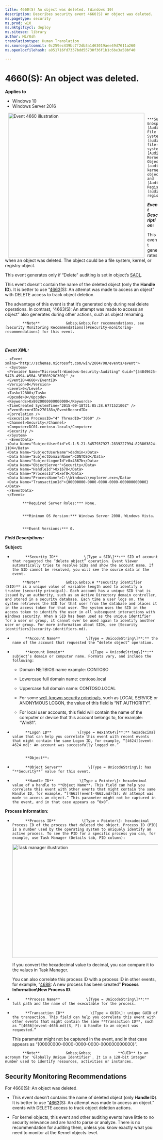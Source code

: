 ```yaml
---
title: 4660(S) An object was deleted. (Windows 10)
description: Describes security event 4660(S) An object was deleted.
ms.pagetype: security
ms.prod: w10
ms.mktglfcycl: deploy
ms.sitesec: library
author: Mir0sh
translationtype: Human Translation
ms.sourcegitcommit: 0c259ec439bc7f2db3a1463019aee49d7611a260
ms.openlocfilehash: a051716fd7337bdd55730f36f1b1c6be3a58bf40

---
```


# 4660(S): An object was deleted.

**Applies to**
-   Windows 10
-   Windows Server 2016


<img src="images/event-4660.png" alt="Event 4660 illustration" width="449" height="477" hspace="10" align="left" />


            ***Subcategories:***            &nbsp;            [Audit File System](audit-file-system.md), [Audit Kernel Object](audit-kernel-object.md), and [Audit Registry](audit-registry.md)

***Event Description:***

This event generates when an object was deleted. The object could be a file system, kernel, or registry object.

This event generates only if “Delete" auditing is set in object’s [SACL](https://msdn.microsoft.com/en-us/library/windows/desktop/aa374872(v=vs.85).aspx).

This event doesn’t contain the name of the deleted object (only the **Handle ID**). It is better to use “[4663](event-4663.md)(S): An attempt was made to access an object” with DELETE access to track object deletion.

The advantage of this event is that it’s generated only during real delete operations. In contrast, “4663(S): An attempt was made to access an object” also generates during other actions, such as object renaming.

> 
            **Note**            &nbsp;&nbsp;For recommendations, see [Security Monitoring Recommendations](#security-monitoring-recommendations) for this event.

<br clear="all">

***Event XML:***
```
- <Event xmlns="http://schemas.microsoft.com/win/2004/08/events/event">
- <System>
 <Provider Name="Microsoft-Windows-Security-Auditing" Guid="{54849625-5478-4994-A5BA-3E3B0328C30D}" /> 
 <EventID>4660</EventID> 
 <Version>0</Version> 
 <Level>0</Level> 
 <Task>12800</Task> 
 <Opcode>0</Opcode> 
 <Keywords>0x8020000000000000</Keywords> 
 <TimeCreated SystemTime="2015-09-18T21:05:28.677152100Z" /> 
 <EventRecordID>270188</EventRecordID> 
 <Correlation /> 
 <Execution ProcessID="4" ThreadID="3060" /> 
 <Channel>Security</Channel> 
 <Computer>DC01.contoso.local</Computer> 
 <Security /> 
 </System>
- <EventData>
 <Data Name="SubjectUserSid">S-1-5-21-3457937927-2839227994-823803824-1104</Data> 
 <Data Name="SubjectUserName">dadmin</Data> 
 <Data Name="SubjectDomainName">CONTOSO</Data> 
 <Data Name="SubjectLogonId">0x4367b</Data> 
 <Data Name="ObjectServer">Security</Data> 
 <Data Name="HandleId">0x1678</Data> 
 <Data Name="ProcessId">0xef0</Data> 
 <Data Name="ProcessName">C:\\Windows\\explorer.exe</Data> 
 <Data Name="TransactionId">{00000000-0000-0000-0000-000000000000}</Data> 
 </EventData>
 </Event>

```


            ***Required Server Roles:*** None.


            ***Minimum OS Version:*** Windows Server 2008, Windows Vista.


            ***Event Versions:*** 0.

***Field Descriptions:***

**Subject:**

-   
            **Security ID**            \[Type = SID\]**:** SID of account that requested the “delete object” operation. Event Viewer automatically tries to resolve SIDs and show the account name. If the SID cannot be resolved, you will see the source data in the event.

> 
            **Note**            &nbsp;&nbsp;A **security identifier (SID)** is a unique value of variable length used to identify a trustee (security principal). Each account has a unique SID that is issued by an authority, such as an Active Directory domain controller, and stored in a security database. Each time a user logs on, the system retrieves the SID for that user from the database and places it in the access token for that user. The system uses the SID in the access token to identify the user in all subsequent interactions with Windows security. When a SID has been used as the unique identifier for a user or group, it cannot ever be used again to identify another user or group. For more information about SIDs, see [Security identifiers](security-identifiers.md).

-   
            **Account Name**            \[Type = UnicodeString\]**:** the name of the account that requested the “delete object” operation.

-   
            **Account Domain**            \[Type = UnicodeString\]**:** subject’s domain or computer name. Formats vary, and include the following:

    -   Domain NETBIOS name example: CONTOSO

    -   Lowercase full domain name: contoso.local

    -   Uppercase full domain name: CONTOSO.LOCAL

    -   For some [well-known security principals](https://support.microsoft.com/en-us/kb/243330), such as LOCAL SERVICE or ANONYMOUS LOGON, the value of this field is “NT AUTHORITY”.

    -   For local user accounts, this field will contain the name of the computer or device that this account belongs to, for example: “Win81”.

-   
            **Logon ID**            \[Type = HexInt64\]**:** hexadecimal value that can help you correlate this event with recent events that might contain the same Logon ID, for example, “[4624](event-4624.md): An account was successfully logged on.”


            **Object**:

-   
            **Object Server**            \[Type = UnicodeString\]: has “**Security**” value for this event.

-   
            **Handle ID**            \[Type = Pointer\]: hexadecimal value of a handle to **Object Name**. This field can help you correlate this event with other events that might contain the same Handle ID, for example, “[4663](event-4663.md)(S): An attempt was made to access an object.” This parameter might not be captured in the event, and in that case appears as “0x0”.

**Process Information:**

-   
            **Process ID**            \[Type = Pointer\]: hexadecimal Process ID of the process that deleted the object. Process ID (PID) is a number used by the operating system to uniquely identify an active process. To see the PID for a specific process you can, for example, use Task Manager (Details tab, PID column):

    <img src="images/task-manager.png" alt="Task manager illustration" width="585" height="375" />

    If you convert the hexadecimal value to decimal, you can compare it to the values in Task Manager.

    You can also correlate this process ID with a process ID in other events, for example, “[4688](event-4688.md): A new process has been created” **Process Information\\New Process ID**.

-   
            **Process Name**            \[Type = UnicodeString\]**:** full path and the name of the executable for the process.

<!-- -->

-   
            **Transaction ID**            \[Type = GUID\]: unique GUID of the transaction. This field can help you correlate this event with other events that might contain the same **Transaction ID**, such as “[4656](event-4656.md)(S, F): A handle to an object was requested.”

    This parameter might not be captured in the event, and in that case appears as “{00000000-0000-0000-0000-000000000000}”.

> 
            **Note**            &nbsp;&nbsp;            **GUID** is an acronym for 'Globally Unique Identifier'. It is a 128-bit integer number used to identify resources, activities or instances.

## Security Monitoring Recommendations

For 4660(S): An object was deleted.

-   This event doesn’t contains the name of deleted object (only **Handle ID**). It is better to use “[4663](event-4663.md)(S): An attempt was made to access an object.” events with DELETE access to track object deletion actions.

-   For kernel objects, this event and other auditing events have little to no security relevance and are hard to parse or analyze. There is no recommendation for auditing them, unless you know exactly what you need to monitor at the Kernel objects level.




<!--HONumber=Jun16_HO4-->


